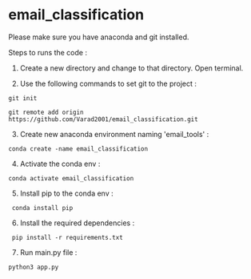 # email_classification

Please make sure you have anaconda and git installed. 


Steps to runs the code :


1. Create a new directory and change to that directory. Open terminal. 

2. Use the following commands to set git to the project : 

  ```
  git init
  ```

  ```
  git remote add origin https://github.com/Varad2001/email_classification.git
  ```
  
3. Create new anaconda environment naming 'email_tools'  : 
  
  ```
  conda create -name email_classification
  ```
  
4. Activate the conda env : 
  
  ```
  conda activate email_classification
  ```
  
5. Install pip to the conda env : 
 
 ```
  conda install pip
  ```
  
6. Install the required dependencies : 
 
 ```
  pip install -r requirements.txt
  ```
  
7. Run main.py file : 
  
  ```
  python3 app.py
  ```
